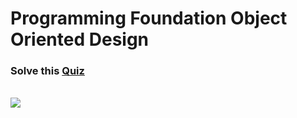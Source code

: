 # Programming Foundation Object Oriented Design

### Solve this [Quiz](https://docs.google.com/forms/d/e/1FAIpQLSeAjGOrghFD2YwiRRFU2T7J19t6rugE5KGL5jOuZN1dzWV0qA/viewform?usp=sf_link)

<br><img src="![image](https://user-images.githubusercontent.com/88558853/185768216-6b3fff52-4482-4ea7-a10b-e4daa5475e9e.png)" />
